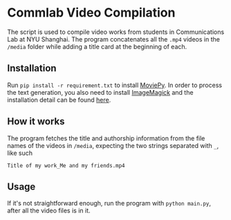 # Commlab Video Compilation

The script is used to compile video works from students in Communications Lab at NYU Shanghai. The program concatenates all the `.mp4` videos in the `/media` folder while adding a title card at the beginning of each.

## Installation

Run `pip install -r requirement.txt` to install [MoviePy](https://zulko.github.io/moviepy/index.html). In order to process the text generation, you also need to install [ImageMagick](https://www.imagemagick.org/script/index.php) and the installation detail can be found [here](https://zulko.github.io/moviepy/install.html#other-optional-but-useful-dependencies).

## How it works

The program fetches the title and authorship information from the file names of the videos in `/media`, expecting the two strings separated with `_`, like such

```
Title of my work_Me and my friends.mp4
```

## Usage

If it's not straightforward enough, run the program with `python main.py`, after all the video files is in it.
